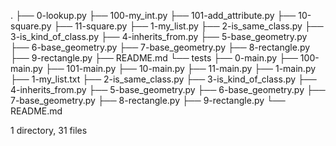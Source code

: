 .
├── 0-lookup.py
├── 100-my_int.py
├── 101-add_attribute.py
├── 10-square.py
├── 11-square.py
├── 1-my_list.py
├── 2-is_same_class.py
├── 3-is_kind_of_class.py
├── 4-inherits_from.py
├── 5-base_geometry.py
├── 6-base_geometry.py
├── 7-base_geometry.py
├── 8-rectangle.py
├── 9-rectangle.py
├── README.md
└── tests
    ├── 0-main.py
    ├── 100-main.py
    ├── 101-main.py
    ├── 10-main.py
    ├── 11-main.py
    ├── 1-main.py
    ├── 1-my_list.txt
    ├── 2-is_same_class.py
    ├── 3-is_kind_of_class.py
    ├── 4-inherits_from.py
    ├── 5-base_geometry.py
    ├── 6-base_geometry.py
    ├── 7-base_geometry.py
    ├── 8-rectangle.py
    ├── 9-rectangle.py
    └── README.md

1 directory, 31 files
